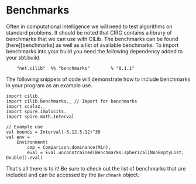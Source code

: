 # Benchmarks

Often in computational intelligence we will need to test algorithms on
standard problems.  It should be noted that CIRG contains a library of
benchmarks that we can use with CILib.  The benchmarks can be found
[here][benchmarks] as well as a list of available benchmarks.  To
import benchmarks into your build you need the following dependency
added to your sbt.build.

`    "net.cilib"  %% "benchmarks"        % "0.1.1"`

The following snippets of code will demonstrate how to include
benchmarks in your program as an example use.

```tut:book:silent
import cilib._
import cilib.benchmarks._ // Import for benchmarks
import scalaz._
import spire.implicits._
import spire.math.Interval

// Example use
val bounds = Interval(-5.12,5.12)^30
val env =
    Environment(
        cmp = Comparison.dominance(Min),
        eval = Eval.unconstrained(Benchmarks.spherical[NonEmptyList, Double]).eval)
```

That's all there is to it!  Be sure to check out the list of
benchmarks that are included and can be accessed by the `Benchmark`
object.
